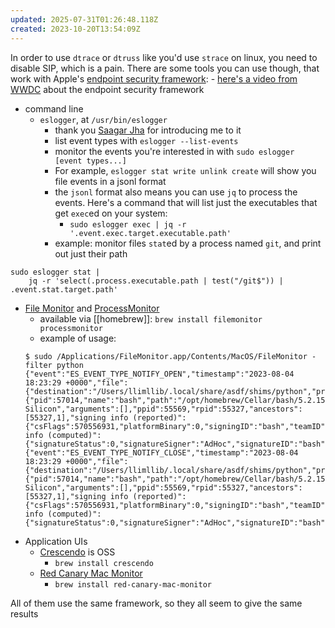 ```yaml
---
updated: 2025-07-31T01:26:48.118Z
created: 2023-10-20T13:54:09Z
---
```

In order to use `dtrace` or `dtruss` like you'd use `strace` on linux, you need to disable SIP, which is a pain. There are some tools you can use though, that work with Apple's [endpoint security framework](https://developer.apple.com/documentation/endpointsecurity):
	- [here's a video from WWDC](https://developer.apple.com/videos/play/wwdc2022/110345/) about the endpoint security framework

- command line
	- `eslogger`, at `/usr/bin/eslogger`
		- thank you [Saagar Jha](https://federated.saagarjha.com/objects/2d5a66f0-1ed7-45d0-8db3-2a399a95112c) for introducing me to it
		- list event types with `eslogger --list-events`
		- monitor the events you're interested in with `sudo eslogger [event types...]`
		- For example, `eslogger stat write unlink create` will show you file events in a jsonl format
		- the `jsonl` format also means you can use `jq` to process the events. Here's a command that will list just the executables that get `exec`ed on your system:
			- `sudo eslogger exec | jq -r '.event.exec.target.executable.path'`
		- example: monitor files `stat`ed by a process named `git`, and print out just their path
```
sudo eslogger stat |
    jq -r 'select(.process.executable.path | test("/git$")) | .event.stat.target.path'
```
- [File Monitor](https://objective-see.org/products/utilities.html#FileMonitor) and [ProcessMonitor](https://objective-see.org/products/utilities.html#ProcessMonitor)
	- available via [[homebrew]]: `brew install filemonitor processmonitor`
	- example of usage:
	```
	$ sudo /Applications/FileMonitor.app/Contents/MacOS/FileMonitor -filter python
	{"event":"ES_EVENT_TYPE_NOTIFY_OPEN","timestamp":"2023-08-04 18:23:29 +0000","file":{"destination":"/Users/llimllib/.local/share/asdf/shims/python","process":{"pid":57014,"name":"bash","path":"/opt/homebrew/Cellar/bash/5.2.15/bin/bash","uid":501,"architecture":"Apple Silicon","arguments":[],"ppid":55569,"rpid":55327,"ancestors":[55327,1],"signing info (reported)":{"csFlags":570556931,"platformBinary":0,"signingID":"bash","teamID":"","cdHash":"A93C88D2F2D788FA7490533631214F21D6ED7BD1"},"signing info (computed)":{"signatureStatus":0,"signatureSigner":"AdHoc","signatureID":"bash"}}}}
	{"event":"ES_EVENT_TYPE_NOTIFY_CLOSE","timestamp":"2023-08-04 18:23:29 +0000","file":{"destination":"/Users/llimllib/.local/share/asdf/shims/python","process":{"pid":57014,"name":"bash","path":"/opt/homebrew/Cellar/bash/5.2.15/bin/bash","uid":501,"architecture":"Apple Silicon","arguments":[],"ppid":55569,"rpid":55327,"ancestors":[55327,1],"signing info (reported)":{"csFlags":570556931,"platformBinary":0,"signingID":"bash","teamID":"","cdHash":"A93C88D2F2D788FA7490533631214F21D6ED7BD1"},"signing info (computed)":{"signatureStatus":0,"signatureSigner":"AdHoc","signatureID":"bash"}}}}
	```
- Application UIs
	- [Crescendo](https://github.com/SuprHackerSteve/Crescendo) is OSS
		- `brew install crescendo`
	- [Red Canary Mac Monitor](https://redcanary.com/mac-threat-analysis-tool/)
		- `brew install red-canary-mac-monitor`

All of them use the same framework, so they all seem to give the same results